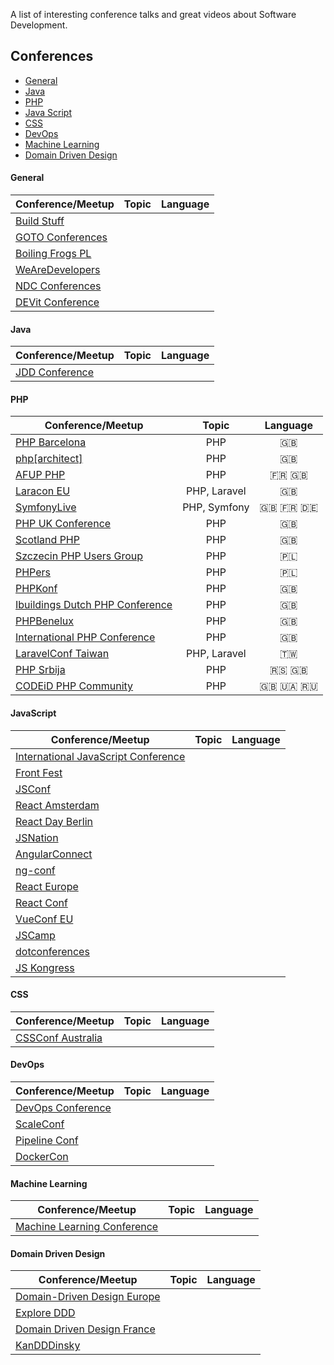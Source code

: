 A list of interesting conference talks and great videos about Software Development.

## Conferences

+ [General](#general)
+ [Java](#java)
+ [PHP](#php)
+ [Java Script](#java-script)
+ [CSS](#css)
+ [DevOps](#devops)
+ [Machine Learning](#machine-learning)
+ [Domain Driven Design](#ddd)
 
    
#### General

| Conference/Meetup | Topic | Language | 
|-------|:--------:|:----:|
| [Build Stuff](https://www.youtube.com/channel/UCis5B3Zru-vymPRcbpM1NEA) |  |   |
| [GOTO Conferences](https://www.youtube.com/user/GotoConferences/featured)|  |   |
| [Boiling Frogs PL](https://www.youtube.com/channel/UCgUfIjfLvWmARsQ-d5gPzrw) |  |   |
| [WeAreDevelopers](https://www.youtube.com/channel/UCSD0dLRGQk_T-D3RvpM5aFQ/featured) |  |   |
| [NDC Conferences](https://www.youtube.com/channel/UCTdw38Cw6jcm0atBPA39a0Q/featured) |  |   |
| [DEVit Conference](https://www.youtube.com/channel/UCrKmMv6c6oqZPYC7zzbP-RQ/about) |  |   |


#### Java

| Conference/Meetup | Topic | Language | 
|-------|:--------:|:----:|
| [JDD Conference](https://www.youtube.com/user/JDDConference/featured) |  |   |
    
#### PHP

| Conference/Meetup | Topic | Language | 
|-------|:--------:|:----:|
| [PHP Barcelona](https://www.youtube.com/channel/UCTRJkDjGNX3kId6RhxgIOmw) | PHP  | 🇬🇧  |
| [php[architect]](https://www.youtube.com/channel/UCUEzH08rDNBfljD9PGVZujg) | PHP  | 🇬🇧  |
| [AFUP PHP](https://www.youtube.com/user/afupPHP) | PHP | 🇫🇷 🇬🇧  |
| [Laracon EU](https://www.youtube.com/channel/UCb9XEo_1SDNR8Ucpbktrg5A) | PHP, Laravel | 🇬🇧  |
| [SymfonyLive](https://www.youtube.com/user/SensioLabs/playlists) | PHP, Symfony | 🇬🇧 🇫🇷 🇩🇪  |
| [PHP UK Conference](https://www.youtube.com/user/phpukconference) | PHP |  🇬🇧 |
| [Scotland PHP](https://www.youtube.com/channel/UC3h-CCBdrg_cFY847g_7i-A) | PHP |  🇬🇧 |
| [Szczecin PHP Users Group](https://www.youtube.com/channel/UCJf15AsucY2oW6lZj0gnArA/featured) | PHP | 🇵🇱  |
| [PHPers](https://www.youtube.com/user/PHPersPL) | PHP  | 🇵🇱  |
| [PHPKonf](https://www.youtube.com/channel/UCcvHdGi25hSmSdQaSiGwJ8A/featured) | PHP | 🇬🇧  |
| [Ibuildings Dutch PHP Conference](https://www.youtube.com/user/DutchPHPConference) | PHP | 🇬🇧  |
| [PHPBenelux](https://www.youtube.com/user/PHPBenelux) | PHP | 🇬🇧  |
| [International PHP Conference](https://www.youtube.com/user/PHPcon)  | PHP |  🇬🇧 |
| [LaravelConf Taiwan](https://www.youtube.com/channel/UCZp5GBcPLFvzcbja_J5NdPw)  | PHP, Laravel | 🇹🇼  |
| [PHP Srbija](https://www.youtube.com/user/PHPSrbijaVideo) | PHP | 🇷🇸 🇬🇧  |
| [CODEiD PHP Community](https://www.youtube.com/channel/UCxHh468aN8TazO2brjGAtWw)  | PHP | 🇬🇧 🇺🇦 🇷🇺  |

#### JavaScript

| Conference/Meetup | Topic | Language | 
|-------|:--------:|:----:|
| [International JavaScript Conference](https://www.youtube.com/channel/UCYMuZm39Z5Qc7JZfiYoxemQ) |  |   |
| [Front Fest](https://www.youtube.com/channel/UCPRrzC1XcqKJWoKsqS4MDtA) |  |   |
| [JSConf](https://www.youtube.com/user/jsconfeu) |  |   |
| [React Amsterdam](https://www.youtube.com/channel/UCsFrt8oKNYXGspSlX9u6uXw) |  |   |
| [React Day Berlin](https://www.youtube.com/channel/UC1EYHmQYBUJjkmL6OtK4rlw/featured) |  |   |
| [JSNation](https://www.youtube.com/channel/UCQM428Hwrvxla8DCgjGONSQ) |  |   |
| [AngularConnect](https://www.youtube.com/channel/UCzrskTiT_ObAk3xBkVxMz5g/featured) |  |   |
| [ng-conf](https://www.youtube.com/user/ngconfvideos) |  |   |
| [React Europe](https://www.youtube.com/channel/UCorlLn2oZfgOJ-FUcF2eZ1A) |  |   |
| [React Conf](https://www.youtube.com/channel/UCz5vTaEhvh7dOHEyd1efcaQ/featured) |  |   |
| [VueConf EU](https://www.youtube.com/channel/UC9dJjbYeXjirDYYVfUD3bSw) |  |   |
| [JSCamp](https://www.youtube.com/channel/UCVLlWT1NZZEJs4A67XgObnQ) |  |   |
| [dotconferences](https://www.youtube.com/user/dotconferences) |  |   |
| [JS Kongress](https://www.youtube.com/channel/UCe2uw4y9oTxfq-Z61ODWRhg) |  |   |

#### CSS

| Conference/Meetup | Topic | Language | 
|-------|:--------:|:----:|
| [CSSConf Australia](https://www.youtube.com/channel/UCaitlwoIzU4HIkkRgmpDO8w) |  |   |


#### DevOps

| Conference/Meetup | Topic | Language | 
|-------|:--------:|:----:|
| [DevOps Conference](https://www.youtube.com/channel/UCttdqyJB5wuJOO2KXea6WMQ) |  |   |
| [ScaleConf](https://www.youtube.com/user/ScaleConf) |  |   |
| [Pipeline Conf](https://www.youtube.com/channel/UC09ek6uwZKJYAxGuv5eoCrQ) |  |   |
| [DockerCon](https://www.youtube.com/user/dockerrun/playlists) |  |   |

#### Machine Learning

| Conference/Meetup | Topic | Language | 
|-------|:--------:|:----:|
| [Machine Learning Conference](https://www.youtube.com/channel/UCWoVlB63O0951q0j4Vkheiw) |  |   |

#### Domain Driven Design

| Conference/Meetup | Topic | Language | 
|-------|:--------:|:----:|
| [Domain-Driven Design Europe](https://www.youtube.com/channel/UC3PGn-hQdbtRiqxZK9XBGqQ) |  |   |
| [Explore DDD](https://www.youtube.com/channel/UCcpKGt6MVvz7dISXLlMGmag) |  |   |
| [Domain Driven Design France](https://www.youtube.com/channel/UCyqzNZFVOwc8paEVn-wtdpg) |  |   |
| [KanDDDinsky](https://www.youtube.com/channel/UCJCpnslPdb_Dl8DKokXC3HA) |  |   |

